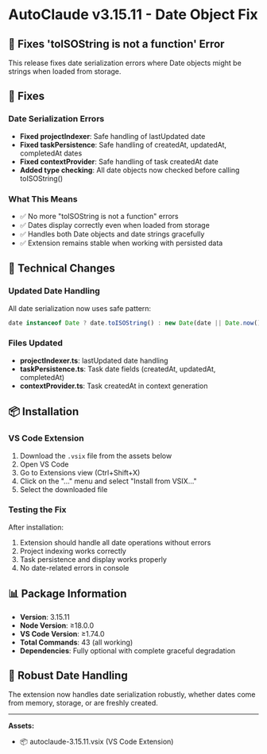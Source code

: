 # AutoClaude v3.15.11 - Date Object Fix

## 🔧 Fixes 'toISOString is not a function' Error

This release fixes date serialization errors where Date objects might be strings when loaded from storage.

## 🐛 Fixes

### Date Serialization Errors
- **Fixed projectIndexer**: Safe handling of lastUpdated date
- **Fixed taskPersistence**: Safe handling of createdAt, updatedAt, completedAt dates  
- **Fixed contextProvider**: Safe handling of task createdAt date
- **Added type checking**: All date objects now checked before calling toISOString()

### What This Means
- ✅ No more "toISOString is not a function" errors
- ✅ Dates display correctly even when loaded from storage
- ✅ Handles both Date objects and date strings gracefully
- ✅ Extension remains stable when working with persisted data

## 🔧 Technical Changes

### Updated Date Handling
All date serialization now uses safe pattern:
```javascript
date instanceof Date ? date.toISOString() : new Date(date || Date.now()).toISOString()
```

### Files Updated
- **projectIndexer.ts**: lastUpdated date handling
- **taskPersistence.ts**: Task date fields (createdAt, updatedAt, completedAt)
- **contextProvider.ts**: Task createdAt in context generation

## 📦 Installation

### VS Code Extension
1. Download the `.vsix` file from the assets below
2. Open VS Code
3. Go to Extensions view (Ctrl+Shift+X)
4. Click on the "..." menu and select "Install from VSIX..."
5. Select the downloaded file

### Testing the Fix
After installation:
1. Extension should handle all date operations without errors
2. Project indexing works correctly
3. Task persistence and display works properly
4. No date-related errors in console

## 📊 Package Information

- **Version**: 3.15.11
- **Node Version**: ≥18.0.0
- **VS Code Version**: ≥1.74.0
- **Total Commands**: 43 (all working)
- **Dependencies**: Fully optional with complete graceful degradation

## 🎉 Robust Date Handling

The extension now handles date serialization robustly, whether dates come from memory, storage, or are freshly created.

---

**Assets:**
- 📦 autoclaude-3.15.11.vsix (VS Code Extension)